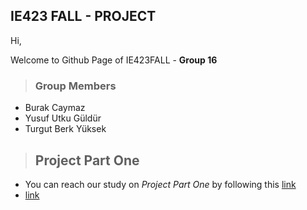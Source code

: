 ## IE423 FALL - PROJECT 

Hi, 

Welcome to Github Page of IE423FALL - **Group 16**

> ### Group Members 
- Burak Caymaz
- Yusuf Utku Güldür
- Turgut Berk Yüksek

>## Project Part One
- You can reach our study on *Project Part One* by following this [link](project_part_one_analysis.md)
- [link](IE423-PROJECTPARTTWO-TASKONE/IE423-PROJECTPARTTWO-TASKONE.md)
